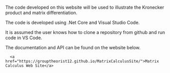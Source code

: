  <p>
      The code developed on this website will be used to illustrate the Kronecker product and matrix differentiation. 
      </p>    
      <p>
        The code is developed using .Net Core and Visual Studio Code. 
      </p>
      <p>
        It is assumed the user knows how to clone a repository from github and run code in VS Code.
      </p>
      <p>
       The documentation and API can be found on the website below.
      </p>
      
      <a href="https://grouptheorist12.github.io/MatrixCalculusSite/">Matrix Calculus Web Site</a>
